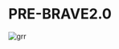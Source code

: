 # PRE-BRAVE2.0
![grr](https://user-images.githubusercontent.com/87503264/187056945-007c81ab-e2f5-48df-8cd2-81c1ab6f81a2.png)
